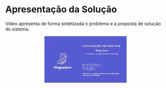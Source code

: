 # Apresentação da Solução

Vídeo apresenta de forma sintetizada o problema e a proposta de solução do sistema.


<div align="center">
  

![Apresentação](https://github.com/ICEI-PUC-Minas-PMV-ADS/pmv-ads-2023-2-e2-proj-int-t6-organizer/blob/main/presentation/apresentacaoSolucao%20(1).gif)

</div>

